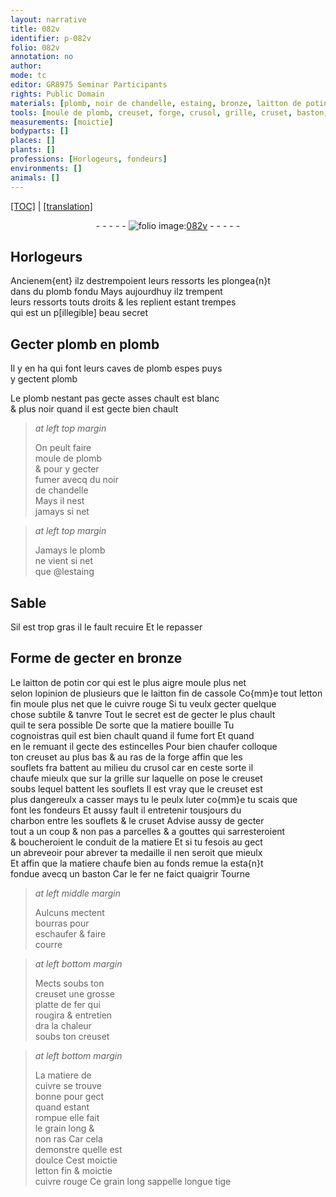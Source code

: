 ```yaml
---
layout: narrative
title: 082v
identifier: p-082v
folio: 082v
annotation: no
author:
mode: tc
editor: GR8975 Seminar Participants
rights: Public Domain
materials: [plomb, noir de chandelle, estaing, bronze, laitton de potin, laitton fin de cassole, letton, cuivre rouge, luter, charbon, fer, bourras, cuivre, letton fin]
tools: [moule de plomb, creuset, forge, crusol, grille, cruset, baston, platte de fer]
measurements: [moictie]
bodyparts: []
places: []
plants: []
professions: [Horlogeurs, fondeurs]
environments: []
animals: []
---
```


<p><a href="{{ site.baseurl }}/diplomatic/">[TOC]</a> | <a href="{{ site.baseurl }}/texts/p-082v_tl/">[translation]</a></p><div class="folio" align="center">- - - - - <a href="http://gallica.bnf.fr/ark:/12148/btv1b10500001g/f170.item" target="_blank"><img src="https://cu-mkp.github.io/2017-workshop-edition/assets/photo-icon.png" alt="folio image: " style="display:inline-block; margin-bottom:-3px;"/>082v</a> - - - - - </div>  
  

## <span class="pro">Horlogeurs</span>

 
Ancienem{ent} ilz destrempoient leurs ressorts les plongea{n}t<br/> dans du <span class="m">plomb</span> fondu Mays aujourdhuy ilz trempent<br/> leurs ressorts touts droits & les replient estant trempes<br/> qui est un <span class="del">p[illegible]</span> beau secret
 
 
  

## Gecter <span class="m">plomb</span> en <span class="m">plomb</span>

 
Il y en ha qui font leurs caves de <span class="m">plomb</span> espes puys<br/> y gectent <span class="m">plomb</span>
 
Le <span class="m">plomb</span> nestant pas gecte asses chault est blanc<br/> & plus noir quand il est gecte bien chault
 
> *at left top margin*
> 
> 
>   On peult faire<br/> <span class="tl">moule de <span class="m">plomb</span></span><br/> & pour y gecter<br/> fumer avecq du <span class="m">noir<br/> de chandelle</span><br/> Mays il nest<br/> jamays si net
 
> *at left top margin*
> 
> 
>   Jamays le <span class="m">plomb</span><br/> ne vient si net<br/> que @l<span class="m">estaing</span>
 
 
  

## Sable

 
Sil est trop gras il le fault recuire Et le repasser
 
 
  

## Forme de gecter en <span class="m">bronze</span>

 
Le <span class="m">laitton de potin</span> <span class="del">cor</span> qui est le plus aigre moule plus net<br/> selon lopinion de plusieurs que le <span class="m">laitton fin de cassole</span> Co{mm}e tout <span class="m">letton</span><br/> fin moule plus net que le <span class="m">cuivre rouge</span> Si tu veulx gecter quelque<br/> chose subtile & tanvre Tout le secret est de gecter le plus chault<br/> quil te sera possible De sorte que la matiere bouille Tu<br/> cognoistras quil est bien chault quand il fume fort Et quand<br/> en le remuant il gecte des estincelles Pour bien chaufer colloque<br/> ton <span class="tl">creuset</span> au plus bas & au ras de la <span class="tl">forge</span> affin que les<br/> souflets <span class="del">fra</span> battent au milieu du <span class="tl">crusol</span> car en ceste sorte il<br/> chaufe mieulx que sur la <span class="tl">grille</span> sur laquelle on pose le <span class="tl">creuset</span><br/> soubs lequel battent les souflets Il est vray que le <span class="tl">creuset</span> est<br/> plus dangereulx a casser mays tu le peulx <span class="m">luter</span> co{mm}e tu scais que<br/> font les <span class="pro">fondeurs</span> Et aussy fault il entretenir tousjours du<br/> <span class="m">charbon</span> entre les souflets & le <span class="tl">cruset</span> Advise aussy de gecter<br/> tout a un coup & non pas a parcelles & a gouttes qui sarresteroient<br/> & boucheroient le conduit de la matiere Et si tu fesois au gect<br/> un abreveoir pour abrever ta medaille il nen seroit que mieulx<br/> Et affin que la matiere chaufe bien au fonds remue la esta{n}t<br/> fondue avecq un <span class="tl">baston</span> Car le <span class="m">fer</span> ne faict quaigrir Tourne 
 
> *at left middle margin*
> 
> 
>   Aulcuns mectent<br/> <span class="m">bourras</span> pour<br/> eschaufer & faire<br/> courre
 
> *at left bottom margin*
> 
> 
>   Mects soubs ton<br/> <span class="tl">creuset</span> une grosse<br/> <span class="tl">platte de <span class="m">fer</span></span> qui<br/> rougira & entretien<br/> dra la chaleur<br/> soubs ton <span class="tl">creuset</span>
 
> *at left bottom margin*
> 
> 
>   La matiere de<br/> <span class="m">cuivre</span> se trouve<br/> bonne pour gect<br/> quand estant<br/> rompue elle fait<br/> le grain long &<br/> non ras Car cela<br/> demonstre quelle est<br/> doulce Cest <span class="ms">moictie</span><br/> <span class="m">letton fin</span> & <span class="ms">moictie</span><br/> <span class="m">cuivre rouge</span> Ce grain long sappelle longue tige
 
